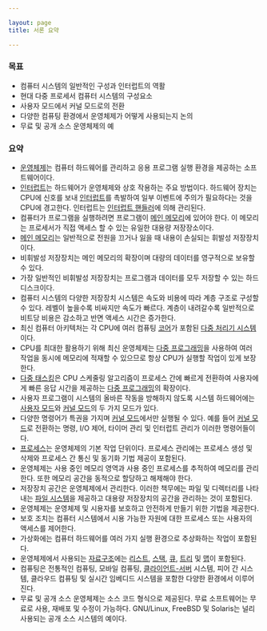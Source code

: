 ```yaml
---

layout: page
title: 서론 요약

---
```


### 목표

* 컴퓨터 시스템의 일반적인 구성과 인터럽트의 역활
* 현대 다중 프로세서 컴퓨터 시스템의 구성요소
* 사용자 모드에서 커널 모드로의 전환
* 다양한 컴퓨팅 환경에서 운영체제가 어떻게 사용되는지 논의
* 무료 및 공개 소스 운영체제의 예

### 요약

- [운영체제](운영체제.html)는 컴퓨터 하드웨어를 관리하고 응용 프로그램 실행 환경을 제공하는 소프트웨어이다.
- [인터럽트](인터럽트.html)는 하드웨어가 운영체제와 상호 작용하는 주요 방법이다. 하드웨어 장치는 CPU에 신호를 보내 [인터럽트](인터럽트.html)를 촉발하여 일부 이벤트에 주의가 필요하다는 것을 CPU에 경고한다. 인터럽트는 [인터럽트 핸들러](인터럽트-핸들러.html)에 의해 관리된다.
- 컴퓨터가 프로그램을 실행하려면 프로그램이 [메인 메모리](메인-메모리.html)에 있어야 한다. 이 메모리는 프로세서가 직접 액세스 할 수 있는 유일한 대용량 저장장소이다.
- [메인 메모리](메인-메모리.html)는 일반적으로 전원을 끄거나 잃을 때 내용이 손실되는 휘발성 저장장치이다.
- 비휘발성 저장장치는 메인 메모리의 확장이며 대량의 데이터를 영구적으로 보유할 수 있다.
- 가장 일반적인 비휘발성 저장장치는 프로그램과 데이터를 모두 저장할 수 있는 하드디스크이다.
- 컴퓨터 시스템의 다양한 저장장치 시스템은 속도와 비용에 따라 계층 구조로 구성할 수 있다. 레벨이 높을수록 비싸지만 속도가 빠르다. 계층이 내려갈수록 일반적으로 비트당 비용은 감소하고 반면 액세스 시간은 증가한다.
- 최신 컴퓨터 아키텍처는 각 CPU에 여러 컴퓨팅 [코어](코어.html)가 포함된 [다중 처리기 시스템](다중-처리기-시스템.html)이다.
- CPU를 최대한 활용하기 위해 최신 운영체제는 [다중 프로그래밍](다중-프로그래밍.html)을 사용하여 여러 작업을 동시에 메모리에 적재할 수 있으므로 항상 CPU가 실행할 작업이 있게 보장한다.
- [다중 태스킹](다중-태스킹.html)은 CPU 스케줄링 알고리즘이 프로세스 간에 빠르게 전환하여 사용자에게 빠른 응답 시간을 제공하는 [다중 프로그래밍](다중-프로그래밍.html)의 확장이다.
- 사용자 프로그램이 시스템의 올바른 작동을 방해하지 않도록 시스템 하드웨어에는 [사용자 모드](사용자-모드.html)와 [커널 모드](커널-모드.html)의 두 가지 모드가 있다.
- 다양한 명령어가 특권을 가지며 [커널 모드](커널-모드.html)에서만 실행될 수 있다. 예를 들어 [커널 모드](커널-모드.html)로 전환하는 명령, I/O 제어, 타이머 관리 및 인터럽트 관리가 이러한 명령어들이다.
- [프로세스](프로세스.html)는 운영체제의 기본 작업 단위이다. 프로세스 관리에는 프로세스 생성 및 삭제와 프로세스 간 통신 및 동기화 기법 제공이 포함된다.
- 운영체제는 사용 중인 메모리 영역과 사용 중인 프로세스를 추적하여 메모리를 관리한다. 또한 메모리 공간을 동적으로 할당하고 해제해야 한다.
- 저장장치 공간은 운영체제에서 관리한다. 이러한 책무에는 파일 및 디렉터리를 나타내는 [파일 시스템](파일-시스템.html)을 제공하고 대용량 저장장치의 공간을 관리하는 것이 포함된다.
- 운영체제는 운영체제 및 시용자를 보호하고 안전하게 만들기 위한 기법을 제공한다.
- 보호 조치는 컴퓨터 시스템에서 시용 가능한 자원에 대한 프로세스 또는 사용자의 액세스를 제어한다.
- 가상화에는 컴퓨터 하드웨어를 여러 가지 실행 환경으로 추상화하는 작업이 포함된다.
- 운영체제에서 사용되는 [자료구조](자료구조.html)에는 [리스트](리스트.html), [스택](스택.html), [큐](큐.html), [트리](트리.html) 및 [맵](맵.html)이 포함된다.
- 컴퓨팅은 전통적인 컴퓨팅, 모바일 컴퓨팅, [클라이언트-서버](클라이언트-서버.html) 시스템, 피어 간 시스템, 클라우드 컴퓨팅 및 실시간 임베디드 시스템을 포함한 다양한 환경에서 이루어진다.
- 무료 및 공개 소스 운영체제는 소스 코드 형식으로 제공된다. 무료 소프트웨어는 무료로 사용, 재배포 및 수정이 가능하다. GNU/Linux, FreeBSD 및 Solaris는 널리 사용되는 공개 소스 시스템의 예이다.